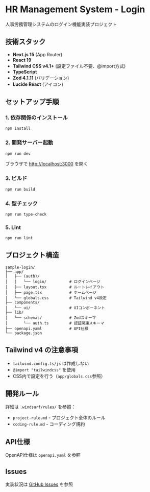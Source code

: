 # HR Management System - Login

人事労務管理システムのログイン機能実装プロジェクト

## 技術スタック

- **Next.js 15** (App Router)
- **React 19**
- **Tailwind CSS v4.1+** (設定ファイル不要、@import方式)
- **TypeScript**
- **Zod 4.1.11** (バリデーション)
- **Lucide React** (アイコン)

## セットアップ手順

### 1. 依存関係のインストール

```bash
npm install
```

### 2. 開発サーバー起動

```bash
npm run dev
```

ブラウザで [http://localhost:3000](http://localhost:3000) を開く

### 3. ビルド

```bash
npm run build
```

### 4. 型チェック

```bash
npm run type-check
```

### 5. Lint

```bash
npm run lint
```

## プロジェクト構造

```
sample-login/
├── app/
│   ├── (auth)/
│   │   └── login/          # ログインページ
│   ├── layout.tsx          # ルートレイアウト
│   ├── page.tsx            # ホームページ
│   └── globals.css         # Tailwind v4設定
├── components/
│   └── ui/                 # UIコンポーネント
├── lib/
│   └── schemas/            # Zodスキーマ
│       └── auth.ts         # 認証関連スキーマ
├── openapi.yaml            # API仕様
└── package.json
```

## Tailwind v4 の注意事項

- `tailwind.config.ts/js` は作成しない
- `@import "tailwindcss"` を使用
- CSS内で設定を行う（`app/globals.css`参照）

## 開発ルール

詳細は `.windsurf/rules/` を参照：

- `project-rule.md` - プロジェクト全体のルール
- `coding-rule.md` - コーディング規約

## API仕様

OpenAPI仕様は `openapi.yaml` を参照

## Issues

実装状況は [GitHub Issues](https://github.com/micci184/sample-login/issues) を参照